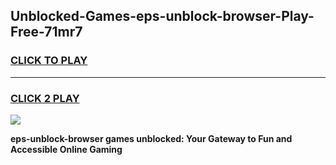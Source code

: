 
## Unblocked-Games-eps-unblock-browser-Play-Free-71mr7
<h3>
<a href="https://premium76.site?title=eps-unblock-browser&ref=20M">CLICK TO PLAY</a></h3>
<hr>

<h3>
<a href="https://premium76.site?title=eps-unblock-browser&ref=20M">CLICK 2 PLAY</a>
  
</h3>

<a href="https://premium76.site?title=eps-unblock-browser&ref=19M"><img src="https://clearcache.store/games.png"></a>


**eps-unblock-browser games unblocked: Your Gateway to Fun and Accessible Online Gaming**
